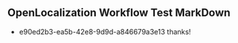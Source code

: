 ## OpenLocalization Workflow Test MarkDown
* e90ed2b3-ea5b-42e8-9d9d-a846679a3e13 thanks!

<!--HONumber=Jul16_HO3-->


